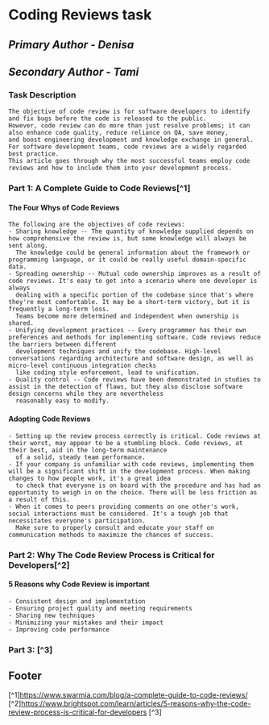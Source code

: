# Coding Reviews task
## *Primary Author - Denisa*
## *Secondary Author - Tami*

### **Task Description**  
    The objective of code review is for software developers to identify and fix bugs before the code is released to the public. 
    However, code review can do more than just resolve problems; it can also enhance code quality, reduce reliance on QA, save money, 
    and boost engineering development and knowledge exchange in general. For software development teams, code reviews are a widely regarded best practice. 
    This article goes through why the most successful teams employ code reviews and how to include them into your development process.

### Part 1: A Complete Guide to Code Reviews[^1]

#### **The Four Whys of Code Reviews**
    The following are the objectives of code reviews:
    - Sharing knowledge -- The quantity of knowledge supplied depends on how comprehensive the review is, but some knowledge will always be sent along. 
      The knowledge could be general information about the framework or programming language, or it could be really useful domain-specific data.
    - Spreading ownership -- Mutual code ownership improves as a result of code reviews. It's easy to get into a scenario where one developer is always 
      dealing with a specific portion of the codebase since that's where they're most comfortable. It may be a short-term victory, but it is frequently a long-term loss. 
      Teams become more determined and independent when ownership is shared.
    - Unifying development practices -- Every programmer has their own preferences and methods for implementing software. Code reviews reduce the barriers between different
      development techniques and unify the codebase. High-level conversations regarding architecture and software design, as well as micro-level continuous integration checks 
      like coding style enforcement, lead to unification.
    - Quality control -- Code reviews have been demonstrated in studies to assist in the detection of flaws, but they also disclose software design concerns while they are nevertheless 
      reasonably easy to modify.

#### **Adopting Code Reviews** 
    - Setting up the review process correctly is critical. Code reviews at their worst, may appear to be a stumbling block. Code reviews, at their best, aid in the long-term maintenance 
      of a solid, steady team performance.
    - If your company is unfamiliar with code reviews, implementing them will be a significant shift in the development process. When making changes to how people work, it's a great idea 
      to check that everyone is on board with the procedure and has had an opportunity to weigh in on the choice. There will be less friction as a result of this.
    - When it comes to peers providing comments on one other's work, social interactions must be considered. It's a tough job that necessitates everyone's participation. 
      Make sure to properly consult and educate your staff on communication methods to maximize the chances of success.

### Part 2: Why The Code Review Process is Critical for Developers[^2]
      
#### **5 Reasons why Code Review is important**
    - Consistent design and implementation
    - Ensuring project quality and meeting requirements
    - Sharing new techniques
    - Minimizing your mistakes and their impact
    - Improving code performance

### Part 3: [^3]



## Footer
[^1]https://www.swarmia.com/blog/a-complete-guide-to-code-reviews/
[^2]https://www.brightspot.com/learn/articles/5-reasons-why-the-code-review-process-is-critical-for-developers
[^3]